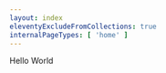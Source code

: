 ```yaml
---
layout: index
eleventyExcludeFromCollections: true
internalPageTypes: [ 'home' ]
---
```

Hello World
